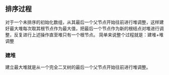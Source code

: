 ## 排序过程
对于一个未排序的初始化数组，从其最后一个父节点开始往前进行堆调整，这样建好最大堆每次取其根节点作为最大值，把最后一个节点作为新的根结点对堆进行调整，反复进行上述操作直至堆只有一个根节点。
简单来说整个过程就是：建堆+堆调整
### 建堆
建立最大堆就是从一个完全二叉树的最后一个父节点开始往前进行堆调整。